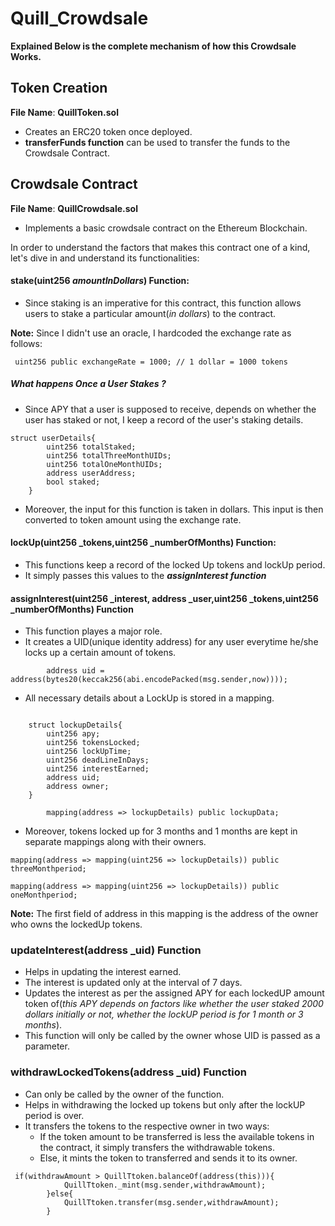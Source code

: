  # Quill_Crowdsale

**Explained Below is the complete mechanism of how this Crowdsale Works.**

## Token Creation
**File Name**: **QuillToken.sol**
* Creates an ERC20 token once deployed.
* **transferFunds function** can be used to transfer the funds to the Crowdsale Contract.

## Crowdsale Contract
**File Name**: **QuillCrowdsale.sol**

* Implements a basic crowdsale contract on the Ethereum Blockchain.

In order to understand the factors that makes this contract one of a kind, let's dive in and understand its functionalities:
#### stake(uint256 *amountInDollars*) Function:
* Since staking is an imperative for this contract, this function allows users to stake a particular amount(*in dollars*) to the contract.

**Note:** Since I didn't use an oracle, I hardcoded the exchange rate as follows:

   ` uint256 public exchangeRate = 1000; // 1 dollar = 1000 tokens`


##### What happens Once a User Stakes ?
* Since APY that a user is supposed to receive, depends on whether the user has staked or not, I keep a record of the user's staking details.
```
struct userDetails{
        uint256 totalStaked;
        uint256 totalThreeMonthUIDs;
        uint256 totalOneMonthUIDs;
        address userAddress;
        bool staked;       
    }
```
* Moreover, the input for this function is taken in dollars. This input is then converted to token amount using the exchange rate.

#### lockUp(uint256 _tokens,uint256 _numberOfMonths) Function:
* This functions keep a record of the locked Up tokens and lockUp period.
* It simply passes this values to the ***assignInterest function***

#### assignInterest(uint256 _interest, address _user,uint256 _tokens,uint256 _numberOfMonths) Function
* This function playes a major role.
* It creates a UID(unique identity address) for any user everytime he/she locks up a certain amount of tokens.
```
        address uid = address(bytes20(keccak256(abi.encodePacked(msg.sender,now))));

```
* All necessary details about a LockUp is stored in a mapping.
```

    struct lockupDetails{
        uint256 apy;
        uint256 tokensLocked;
        uint256 lockUpTime;
        uint256 deadLineInDays;
        uint256 interestEarned;
        address uid;
        address owner;
    }
    
        mapping(address => lockupDetails) public lockupData;

```

* Moreover, tokens locked up for 3 months and 1 months are kept in separate mappings along with their owners.

```
mapping(address => mapping(uint256 => lockupDetails)) public threeMonthperiod;
 
mapping(address => mapping(uint256 => lockupDetails)) public oneMonthperiod;
```
**Note:** The first field of address in this mapping is the address of the owner who owns the lockedUp tokens.

### updateInterest(address _uid) Function
* Helps in updating the interest earned.
* The interest is updated only at the interval of 7 days.
* Updates the interest as per the assigned APY for each lockedUP amount token of(*this APY depends on factors like whether the user staked 2000 dollars initially or not, whether the lockUP period is for 1 month or 3 months*).
* This function will only be called by the owner whose UID is passed as a parameter.

### withdrawLockedTokens(address _uid) Function
* Can only be called by the owner of the function.
* Helps in withdrawing the locked up tokens but only after the lockUP period is over.
* It transfers the tokens to the respective owner in two ways:
    * If the token amount to be transferred is less the available tokens in the contract, it simply transfers the withdrawable tokens.
    * Else, it mints the token to transferred and sends it to its owner.

```
 if(withdrawAmount > QuillTtoken.balanceOf(address(this))){
            QuillTtoken._mint(msg.sender,withdrawAmount);
        }else{
            QuillTtoken.transfer(msg.sender,withdrawAmount);
        }  
```
